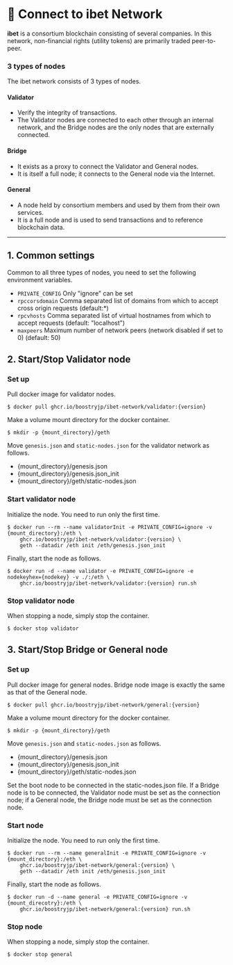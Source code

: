 # 🚀 Connect to ibet Network

**ibet** is a consortium blockchain consisting of several companies.
In this network, non-financial rights (utility tokens) are primarily traded peer-to-peer.  

### 3 types of nodes

The ibet network consists of 3 types of nodes.

#### Validator
- Verify the integrity of transactions. 
- The Validator nodes are connected to each other through an internal network, and the Bridge nodes are the only nodes that are externally connected.

#### Bridge
- It exists as a proxy to connect the Validator and General nodes. 
- It is itself a full node; it connects to the General node via the Internet. 

#### General
- A node held by consortium members and used by them from their own services.
- It is a full node and is used to send transactions and to reference blockchain data.

---

## 1. Common settings

Common to all three types of nodes, you need to set the following environment variables.

* `PRIVATE_CONFIG` Only "ignore" can be set  
* `rpccorsdomain` Comma separated list of domains from which to accept cross origin requests (default:*)  
* `rpcvhosts` Comma separated list of virtual hostnames from which to accept requests (default: "localhost")  
* `maxpeers` Maximum number of network peers (network disabled if set to 0) (default: 50)  


## 2. Start/Stop Validator node

### Set up

Pull docker image for validator nodes.
```
$ docker pull ghcr.io/boostryjp/ibet-network/validator:{version}
```

Make a volume mount directory for the docker container.
```
$ mkdir -p {mount_directory}/geth
```

Move `genesis.json` and `static-nodes.json` for the validator network as follows.
- {mount_directory}/genesis.json
- {mount_directory}/genesis.json_init
- {mount_directory}/geth/static-nodes.json

### Start validator node 

Initialize the node. You need to run only the first time.
```
$ docker run --rm --name validatorInit -e PRIVATE_CONFIG=ignore -v {mount_directory}:/eth \
    ghcr.io/boostryjp/ibet-network/validator:{version} \
    geth --datadir /eth init /eth/genesis.json_init
```

Finally, start the node as follows.
```
$ docker run -d --name validator -e PRIVATE_CONFIG=ignore -e nodekeyhex={nodekey} -v ./:/eth \
    ghcr.io/boostryjp/ibet-network/validator:{version} run.sh
```

### Stop validator node 

When stopping a node, simply stop the container.
```
$ docker stop validator
```

## 3. Start/Stop Bridge or General node

### Set up

Pull docker image for general nodes.
Bridge node image is exactly the same as that of the General node.
```
$ docker pull ghcr.io/boostryjp/ibet-network/general:{version}
```

Make a volume mount directory for the docker container.
```
$ mkdir -p {mount_directory}/geth
```

Move `genesis.json` and `static-nodes.json` as follows. 
- {mount_directory}/genesis.json
- {mount_directory}/genesis.json_init
- {mount_directory}/geth/static-nodes.json

Set the boot node to be connected in the static-nodes.json file.
If a Bridge node is to be connected, the Validator node must be set as the connection node; 
if a General node, the Bridge node must be set as the connection node.

### Start node

Initialize the node. You need to run only the first time.
```
$ docker run --rm --name generalInit -e PRIVATE_CONFIG=ignore -v {mount_directory}:/eth \
    ghcr.io/boostryjp/ibet-network/general:{version} \
    geth --datadir /eth init /eth/genesis.json_init
```

Finally, start the node as follows.
```
$ docker run -d --name general -e PRIVATE_CONFIG=ignore -v {mount_direcotry}:/eth \
    ghcr.io/boostryjp/ibet-network/general:{version} run.sh 
```

### Stop node 
When stopping a node, simply stop the container.
```
$ docker stop general
```

